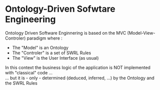 Ontology-Driven Sofwtare Engineering
==
Ontology Driven Software Enginnering is based on the MVC (Model-View-Controler) paradigm where :   
* The "Model" is an Ontology
* The "Controler" is a set of SWRL Rules
* The "View" is the User Interface (as usual)  

In this context the business logic of the application is NOT implemented with "classical" code ...    
... but it is - only - determined (deduced, inferred, ...) by the Ontology and the SWRL Rules
